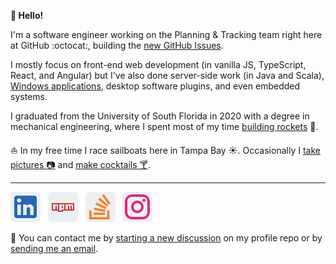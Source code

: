 **👋 Hello!**

I'm a software engineer working on the Planning & Tracking team right here at GitHub :octocat:, building the [new GitHub Issues](https://github.com/features/issues).

I mostly focus on front-end web development (in vanilla JS, TypeScript, React, and Angular) but I've also done server-side work (in Java and Scala), [Windows applications](https://github.com/iansan5653/open-mcr), desktop software plugins, and even embedded systems.

I graduated from the University of South Florida in 2020 with a degree in mechanical engineering, where I spent most of my time [building rockets](https://instagram.com/usfsoar) 🚀.

⛵ In my free time I race sailboats here in Tampa Bay ☀️. Occasionally I [take pictures 📷](https://instagram.com/iansan5653) and [make cocktails 🍸](https://instagram.com/fiddle.leaf.cocktails).

---

[![LinkedIn](linkedin.png)](https://linkedin.com/in/ian-sanders) &nbsp;
[![NPM](npm.png)](https://www.npmjs.com/~iansan5653) &nbsp;
[![Stack Overflow](stack-overflow.png)](https://stackoverflow.com/users/1243041/ian?tab=profile) &nbsp;
[![Instagram](instagram.png)](https://www.instagram.com/iansan5653/) &nbsp;

:speech_balloon: You can contact me by [starting a new discussion](https://github.com/iansan5653/iansan5653/discussions/new) on my profile repo or by [sending me an email](mailto:iansan5653@gmail.com).
